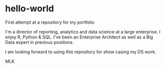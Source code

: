 # hello-world
First attempt at a repository for my portfolio

I'm a director of reporting, analytics and data science at a large enterprise.  I enjoy R, Python & SQL. I've been an Enterprise Architect as well as a Big Data expert in previous positions.

I am looking forward to using this repository for show casing my DS work.  

MLK
